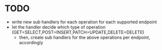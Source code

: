 # TODO
* write new sub handlers for each operation for each supported endpoint
* let the handler decide which type of operation (GET=SELECT,POST=INSERT,PATCH=UPDATE,DELETE=DELETE)
  * then, create sub handlers for the above operations per endpoint, accordingly
